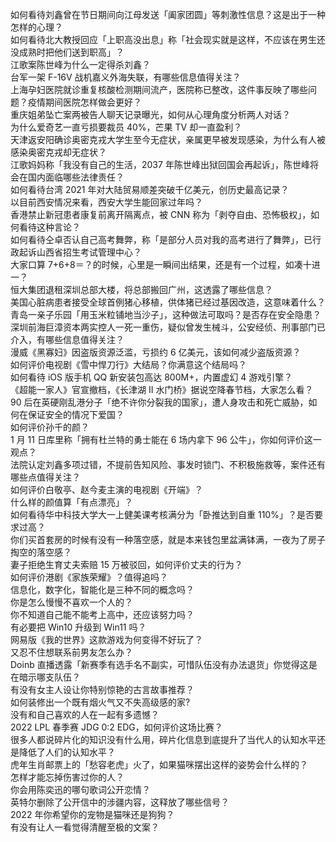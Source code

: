 如何看待刘鑫曾在节日期间向江母发送「阖家团圆」等刺激性信息？这是出于一种怎样的心理？  
如何看待北大教授回应「上职高没出息」称「社会现实就是这样，不应该在男生还没成熟时把他们送到职高」？  
江歌案陈世峰为什么一定得杀刘鑫？  
台军一架 F-16V 战机嘉义外海失联，有哪些信息值得关注？  
上海孕妇医院就诊重复核酸检测期间流产，医院称已整改，这件事反映了哪些问题？疫情期间医院怎样做会更好？  
重庆姐弟坠亡案两被告人聊天记录曝光，如何从心理角度分析两人对话？  
为什么爱奇艺一直亏损要裁员 40%，芒果 TV 却一直盈利？  
天津返安阳确诊奥密克戎大学生至今无症状，亲属更早被发现感染，为什么有人被感染奥密克戎却无症状？  
江歌妈妈称「我没有自己的生活，2037 年陈世峰出狱回国会再起诉」，陈世峰将会在国内面临哪些法律责任？  
如何看待台湾 2021 年对大陆贸易顺差突破千亿美元，创历史最高记录？  
以目前西安情况来看，西安大学生能回家过年吗？  
香港禁止新冠患者康复前离开隔离点，被 CNN 称为「剥夺自由、恐怖极权」，如何看待这种言论？  
如何看待仝卓否认自己高考舞弊，称「是部分人员对我的高考进行了舞弊」，已行政起诉山西省招生考试管理中心？  
大家口算 7+6+8＝？的时候，心里是一瞬间出结果，还是有一个过程，如凑十进一？  
恒大集团退租深圳总部大楼，将总部搬回广州，这透露了哪些信息？  
美国心脏病患者接受全球首例猪心移植，供体猪已经过基因改造，这意味着什么？  
青岛一亲子乐园「用玉米粒铺地当沙子」，这种做法可取吗？是否存在安全隐患？  
深圳前海巨漳资本两实控人一死一重伤，疑似曾发生械斗，公安经侦、刑事部门已介入，有哪些信息值得关注？  
漫威《黑寡妇》因盗版资源泛滥，亏损约 6 亿美元，该如何减少盗版资源？  
如何评价电视剧《雪中悍刀行》大结局？你满意这个结局吗？  
如何看待 iOS 版手机 QQ 新安装包高达 800M+，内置虚幻 4 游戏引擎？  
《超能一家人》官宣撤档，《长津湖 II 水门桥》据说空降春节档，大家怎么看？  
90 后在英硬刚乱港分子「绝不许你分裂我的国家」，遭人身攻击和死亡威胁，如何在保证安全的情况下爱国？  
如何评价孙千的颜？  
1 月 11 日库里称「拥有杜兰特的勇士能在 6 场内拿下 96 公牛」，你如何评价这一观点？  
法院认定刘鑫多项过错，不提前告知风险、事发时锁门、不积极施救等，案件还有哪些点值得关注？  
如何评价白敬亭、赵今麦主演的电视剧《开端》？  
什么样的颜值算「有点漂亮」？  
如何看待华中科技大学大一上健美课考核满分为「卧推达到自重 110%」？是否要求过高？  
你们买首套房的时候有没有一种落空感，就是本来钱包里盆满钵满，一夜为了房子掏空的落空感？  
妻子拒绝生育丈夫索赔 15 万被驳回，如何评价丈夫的行为？  
如何评价港剧《家族荣耀》？值得追吗？  
信息化，数字化，智能化是三种不同的概念吗？  
你是怎么慢慢不喜欢一个人的？  
你不知道自己能不能考上高中，还应该努力吗？  
有必要把 Win10 升级到 Win11 吗？  
网易版《我的世界》这款游戏为何变得不好玩了？  
又忍不住想联系前男友怎么办？  
Doinb 直播透露「新赛季有选手名不副实，可惜队伍没有办法退货」你觉得这是在暗示哪支队伍？  
有没有女主人设让你特别惊艳的古言故事推荐？  
如何装修出一个既有烟火气又不失高级感的家?  
没有和自己喜欢的人在一起有多遗憾？  
2022 LPL 春季赛 JDG 0:2 EDG，如何评价这场比赛？  
很多人都说碎片化的知识没有什么用，碎片化信息到底提升了当代人的认知水平还是降低了人们的认知水平？  
虎年生肖邮票上的「愁容老虎」火了，如果猫咪摆出这样的姿势会什么样的？  
怎样才能忘掉伤害过你的人？  
你会用陈奕迅的哪句歌词公开恋情？  
英特尔删除了公开信中的涉疆内容，这释放了哪些信号？  
2022 年你希望你的宠物是猫咪还是狗狗？  
有没有让人一看觉得清醒至极的文案？  
